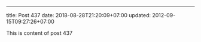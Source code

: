 ---
title: Post 437
date: 2018-08-28T21:20:09+07:00
updated: 2012-09-15T09:27:26+07:00

This is content of post 437